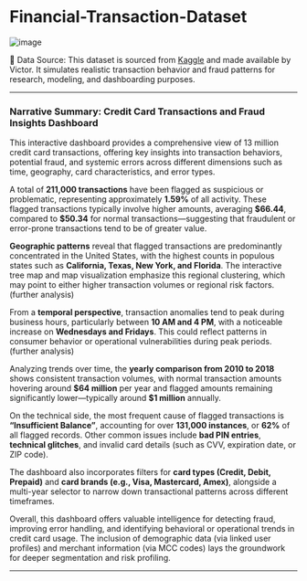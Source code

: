 # Financial-Transaction-Dataset
![image](https://github.com/user-attachments/assets/ef983aef-b52b-49ba-8dca-439fe628e349)

🧠 Data Source: This dataset is sourced from [Kaggle](https://www.kaggle.com/datasets/computingvictor/transactions-fraud-datasets) and made available by Victor. It simulates realistic transaction behavior and fraud patterns for research, modeling, and dashboarding purposes.

---

### **Narrative Summary: Credit Card Transactions and Fraud Insights Dashboard**

This interactive dashboard provides a comprehensive view of 13 million credit card transactions, offering key insights into transaction behaviors, potential fraud, and systemic errors across different dimensions such as time, geography, card characteristics, and error types.

A total of **211,000 transactions** have been flagged as suspicious or problematic, representing approximately **1.59%** of all activity. These flagged transactions typically involve higher amounts, averaging **\$66.44**, compared to **\$50.34** for normal transactions—suggesting that fraudulent or error-prone transactions tend to be of greater value.

**Geographic patterns** reveal that flagged transactions are predominantly concentrated in the United States, with the highest counts in populous states such as **California, Texas, New York, and Florida**. The interactive tree map and map visualization emphasize this regional clustering, which may point to either higher transaction volumes or regional risk factors. (further analysis)

From a **temporal perspective**, transaction anomalies tend to peak during business hours, particularly between **10 AM and 4 PM**, with a noticeable increase on **Wednesdays and Fridays**. This could reflect patterns in consumer behavior or operational vulnerabilities during peak periods. (further analysis)

Analyzing trends over time, the **yearly comparison from 2010 to 2018** shows consistent transaction volumes, with normal transaction amounts hovering around **\$64 million** per year and flagged amounts remaining significantly lower—typically around **\$1 million** annually.

On the technical side, the most frequent cause of flagged transactions is **“Insufficient Balance”**, accounting for over **131,000 instances**, or **62%** of all flagged records. Other common issues include **bad PIN entries**, **technical glitches**, and invalid card details (such as CVV, expiration date, or ZIP code).

The dashboard also incorporates filters for **card types (Credit, Debit, Prepaid)** and **card brands (e.g., Visa, Mastercard, Amex)**, alongside a multi-year selector to narrow down transactional patterns across different timeframes.

Overall, this dashboard offers valuable intelligence for detecting fraud, improving error handling, and identifying behavioral or operational trends in credit card usage. The inclusion of demographic data (via linked user profiles) and merchant information (via MCC codes) lays the groundwork for deeper segmentation and risk profiling.

---


